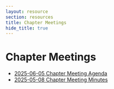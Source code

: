 ```yaml
---
layout: resource
section: resources
title: Chapter Meetings
hide_title: true
---
```


# Chapter Meetings

- [2025-06-05 Chapter Meeting Agenda](files/2025-06-05-chapter-meeting.md)
- [2025-05-08 Chapter Meeting Minutes](files/2025-05-08-chapter-meeting.md)
